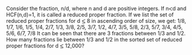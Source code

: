   Consider the fraction, n/d, where n and d are positive integers. If n<img src='images/symbol_lt.gif' width='10' height='10' alt='&lt;' border='0' style='vertical-align:middle;' />d and HCF(n,d)=1, it is called a reduced proper fraction.  If we list the set of reduced proper fractions for d <img src='images/symbol_le.gif' width='10' height='12' alt='&le;' border='0' style='vertical-align:middle;' /> 8 in ascending order of size, we get:  1/8, 1/7, 1/6, 1/5, 1/4, 2/7, 1/3, 3/8, 2/5, 3/7, 1/2, 4/7, 3/5, 5/8, 2/3, 5/7, 3/4, 4/5, 5/6, 6/7, 7/8  It can be seen that there are 3 fractions between 1/3 and 1/2.  How many fractions lie between 1/3 and 1/2 in the sorted set of reduced proper fractions for d <img src='images/symbol_le.gif' width='10' height='12' alt='&le;' border='0' style='vertical-align:middle;' /> 12,000?      